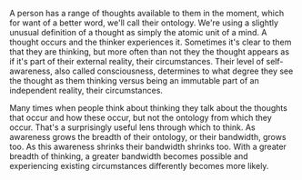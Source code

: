 A person has a range of thoughts available to them in the moment, which for want of a better word, we'll call their ontology. We're using a slightly unusual definition of a thought as simply the atomic unit of a mind. A thought occurs and the thinker experiences it. Sometimes it's clear to them that they are thinking, but more often than not they the thought appears as if it's part of their external reality, their circumstances. Their level of self-awareness, also called consciousness, determines to what degree they see the thought as them thinking versus being an immutable part of an independent reality, their circumstances.

Many times when people think about thinking they talk about the thoughts that occur and how these occur, but not the ontology from which they occur. That's a surprisingly useful lens through which to think. As awareness grows the breadth of their ontology, or their bandwidth, grows too. As this awareness shrinks their bandwidth shrinks too. With a greater breadth of thinking, a greater bandwidth becomes possible and experiencing existing circumstances differently becomes more likely.